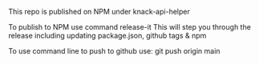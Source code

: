 This repo is published on NPM under knack-api-helper

To publish to NPM use command release-it
This will step you through the release including updating package.json, github tags & npm

To use command line to push to github use: git push origin main